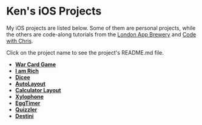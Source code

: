 # Ken's iOS Projects

My iOS projects are listed below. Some of them are personal projects, while the others are code-along tutorials from the [London App Brewery](https://www.appbrewery.co/) and [Code with Chris](https://www.youtube.com/channel/UC2D6eRvCeMtcF5OGHf1-trw).

Click on the project name to see the project's README.md file.

- [**War Card Game**](War%20Card%20Game/README.md)
- [**I am Rich**](I%20am%20Rich/README.md)
- [**Dicee**](Dicee/README.md)
- [**AutoLayout**](AutoLayout/README.md)
- [**Calculator Layout**](Calculator%20Layout/README.md)
- [**Xylophone**](Xylophone/README.md)
- [**EggTimer**](EggTimer/README.md)
- [**Quizzler**](Quizzler/README.md)
- [**Destini**](Destini/README.md)
